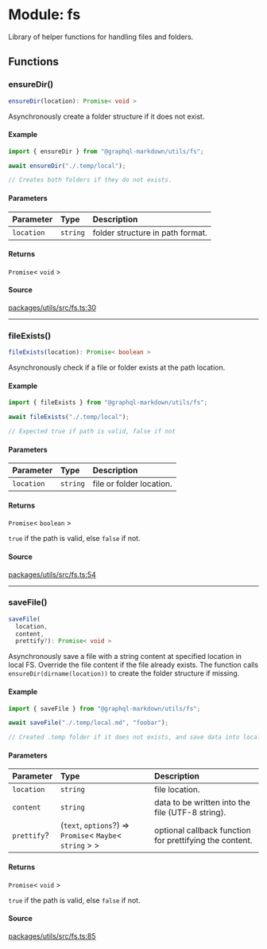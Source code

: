 # Module: fs

Library of helper functions for handling files and folders.

## Functions

### ensureDir()

```ts
ensureDir(location): Promise< void >
```

Asynchronously create a folder structure if it does not exist.

#### Example

```js
import { ensureDir } from "@graphql-markdown/utils/fs";

await ensureDir("./.temp/local");

// Creates both folders if they do not exists.
```

#### Parameters

| Parameter  | Type     | Description                      |
| :--------- | :------- | :------------------------------- |
| `location` | `string` | folder structure in path format. |

#### Returns

`Promise`\< `void` \>

#### Source

[packages/utils/src/fs.ts:30](https://github.com/graphql-markdown/graphql-markdown/blob/main/packages/utils/src/fs.ts#L30)

---

### fileExists()

```ts
fileExists(location): Promise< boolean >
```

Asynchronously check if a file or folder exists at the path location.

#### Example

```js
import { fileExists } from "@graphql-markdown/utils/fs";

await fileExists("./.temp/local");

// Expected true if path is valid, false if not
```

#### Parameters

| Parameter  | Type     | Description              |
| :--------- | :------- | :----------------------- |
| `location` | `string` | file or folder location. |

#### Returns

`Promise`\< `boolean` \>

`true` if the path is valid, else `false` if not.

#### Source

[packages/utils/src/fs.ts:54](https://github.com/graphql-markdown/graphql-markdown/blob/main/packages/utils/src/fs.ts#L54)

---

### saveFile()

```ts
saveFile(
  location,
  content,
  prettify?): Promise< void >
```

Asynchronously save a file with a string content at specified location in local FS.
Override the file content if the file already exists.
The function calls `ensureDir(dirname(location))` to create the folder structure if missing.

#### Example

```js
import { saveFile } from "@graphql-markdown/utils/fs";

await saveFile("./.temp/local.md", "foobar");

// Created .temp folder if it does not exists, and save data into local.md
```

#### Parameters

| Parameter   | Type                                                         | Description                                             |
| :---------- | :----------------------------------------------------------- | :------------------------------------------------------ |
| `location`  | `string`                                                     | file location.                                          |
| `content`   | `string`                                                     | data to be written into the file (UTF-8 string).        |
| `prettify`? | (`text`, `options`?) => `Promise`\< `Maybe`\< `string` \> \> | optional callback function for prettifying the content. |

#### Returns

`Promise`\< `void` \>

`true` if the path is valid, else `false` if not.

#### Source

[packages/utils/src/fs.ts:85](https://github.com/graphql-markdown/graphql-markdown/blob/main/packages/utils/src/fs.ts#L85)

